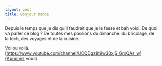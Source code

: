 ```yaml
---
layout: post
title: Bonjour monde
---
```


Depuis le temps que je dis qu'il faudrait que je le fasse et bah voici.
De quoi va parler ce blog ?  De toutes mes passions du dimanche: du bricolage, de la tech, des voyages et de la cuisine. 

Voilou voilà. [https://www.youtube.com/channel/UCQDgz8t9w30xjS_GrxQAs_w](Abonnez vous)
